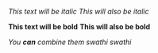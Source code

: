 *This text will be italic*
_This will also be italic_

**This text will be bold**
__This will also be bold__

_You **can** combine them_
*swathi*
_swathi_
